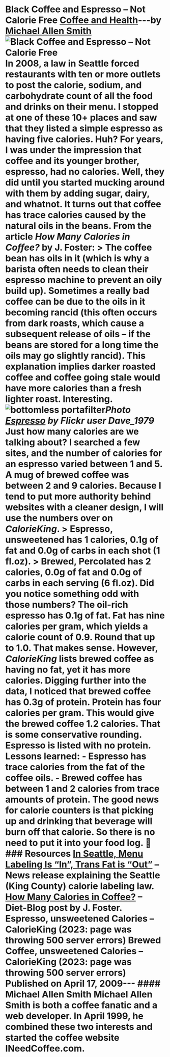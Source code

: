 # Black Coffee and Espresso – Not Calorie Free [Coffee and Health](https://ineedcoffee.com/section/coffee-health/)---by [Michael Allen Smith](https://ineedcoffee.com/by/michael-allen-smith/)![Black Coffee and Espresso – Not Calorie Free](https://ineedcoffee.com/images/posts/black-coffee-and-espresso-not-calorie-free/espresso-pour-bottomless-portafilter1.jpg) In 2008, a law in Seattle forced restaurants with ten or more outlets to post the calorie, sodium, and carbohydrate count of all the food and drinks on their menu. I stopped at one of these 10+ places and saw that they listed a simple espresso as having five calories. Huh? For years, I was under the impression that coffee and its younger brother, espresso, had no calories. Well, they did until you started mucking around with them by adding sugar, dairy, and whatnot. It turns out that coffee has trace calories caused by the **natural oils** in the beans. From the article _How Many Calories in Coffee?_ by J. Foster: > The coffee bean has oils in it (which is why a barista often needs to clean their espresso machine to prevent an oily build up). Sometimes a really bad coffee can be due to the oils in it becoming rancid (this often occurs from dark roasts, which cause a subsequent release of oils – if the beans are stored for a long time the oils may go slightly rancid). This explanation implies darker roasted coffee and coffee going stale would have more calories than a fresh lighter roast. Interesting.![bottomless portafilter](https://ineedcoffee.com/assets/espresso-pour-bottomless-portafilter1.Fjie5Tpl_Z22YvbA.webp)_Photo [Espresso](http://www.flickr.com/photos/33589600@N00/2381294626/) by Flickr user Dave_1979_ Just how many calories are we talking about? I searched a few sites, and the number of calories for an espresso varied between 1 and 5. A mug of brewed coffee was between 2 and 9 calories. Because I tend to put more authority behind websites with a cleaner design, I will use the numbers over on _CalorieKing_. > Espresso, unsweetened has 1 calories, 0.1g of fat and 0.0g of carbs in each shot (1 fl.oz). > Brewed, Percolated has 2 calories, 0.0g of fat and 0.0g of carbs in each serving (6 fl.oz). Did you notice something odd with those numbers? The oil-rich espresso has 0.1g of fat. Fat has nine calories per gram, which yields a calorie count of 0.9. Round that up to 1.0. That makes sense. However, _CalorieKing_ lists brewed coffee as having no fat, yet it has more calories. Digging further into the data, I noticed that brewed coffee has 0.3g of protein. Protein has four calories per gram. This would give the brewed coffee 1.2 calories. That is some conservative rounding. Espresso is listed with no protein. Lessons learned: - Espresso has trace calories from the fat of the coffee oils. - Brewed coffee has between 1 and 2 calories from trace amounts of protein. The good news for calorie counters is that picking up and drinking that beverage will burn off that calorie. So there is no need to put it into your food log. 🙂 ### Resources [In Seattle, Menu Labeling Is “In”, Trans Fat is “Out”](https://www.cspinet.org/new/200707201.html) – News release explaining the Seattle (King County) calorie labeling law. [How Many Calories in Coffee?](https://healthyeater.com/how_many_calories_in_coffee) – Diet-Blog post by J. Foster. Espresso, unsweetened Calories – CalorieKing (2023: page was throwing 500 server errors) Brewed Coffee, unsweetened Calories – CalorieKing (2023: page was throwing 500 server errors) Published on April 17, 2009--- #### Michael Allen Smith Michael Allen Smith is both a coffee fanatic and a web developer. In April 1999, he combined these two interests and started the coffee website INeedCoffee.com.